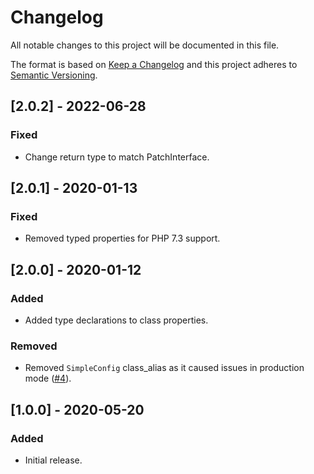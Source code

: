 # Changelog
All notable changes to this project will be documented in this file.

The format is based on [Keep a Changelog](http://keepachangelog.com/en/1.0.0/)
and this project adheres to [Semantic Versioning](http://semver.org/spec/v2.0.0.html).

## [2.0.2] - 2022-06-28

### Fixed
- Change return type to match PatchInterface.

## [2.0.1] - 2020-01-13

### Fixed
- Removed typed properties for PHP 7.3 support.

## [2.0.0] - 2020-01-12

### Added
- Added type declarations to class properties.

### Removed
- Removed `SimpleConfig` class_alias as it caused issues in production mode ([#4](https://github.com/markshust/magento2-module-simpledata/issues/4)). 

## [1.0.0] - 2020-05-20

### Added
- Initial release.
